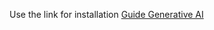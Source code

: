 Use the link for installation [Guide Generative AI](https://ucd-vrlab.notion.site/Installation-Guide-Generative-AI-e6dd07c8806e4e6ea16a5a10b9aae7e2?pvs=4)
